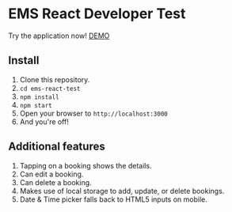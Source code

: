 
# EMS React Developer Test

Try the application now! [DEMO](https://shanewwarren.github.io/ems-react-test/)

## Install

1. Clone this repository.
2. `cd ems-react-test`
3. `npm install`
4. `npm start`
5. Open your browser to `http://localhost:3000`
6. And you're off!

## Additional features

1.  Tapping on a booking shows the details.
2.  Can edit a booking.
3.  Can delete a booking.
4.  Makes use of local storage to add, update, or delete bookings.
5.  Date & Time picker falls back to HTML5 inputs on mobile.
